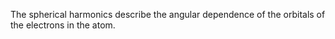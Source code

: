 The spherical harmonics describe the angular dependence of the orbitals of the electrons in the atom.